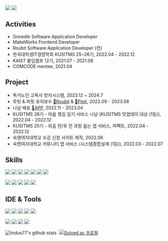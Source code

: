 [<img src="https://img.shields.io/badge/Blogger-FF5722?style=flat-square&logo=blogger&logoColor=white">](https://new-anecdote.tistory.com/)
[<img src="https://img.shields.io/badge/Gmail-D14836?style=flat-square&logo=gmail&logoColor=white">](tndus77@sookmyung.ac.kr)

## Activities
- Growdle Software Application Developer
- MakeWorks Frontend Developer
- Roubit Software Application Developer (전)
- 한국대학생IT경영학회 KUSITMS 25~26기, 2022.04 - 2022.12
- KAIST 몰입캠프 12기, 2021.07 - 2021.08
- COMCODE mentee, 2021.04

## Project
- 독거노인 고독사 방지시스템, 2023.12 ~ 2024.7
- 루빗 & 피핏 유지보수 [📱Roubit](https://apps.apple.com/kr/app/%EB%A3%A8%EB%B9%97-%EA%B7%80%EC%97%AC%EC%9A%B4-%EB%A3%A8%ED%8B%B4-%EC%8A%B5%EA%B4%80-%ED%95%A0-%EC%9D%BC-%EA%B4%80%EB%A6%AC/id1527382961) & [📱Pipit](https://apps.apple.com/kr/app/pipit-%ED%94%BC%ED%95%8F-%ED%95%A8%EA%BB%98%ED%95%98%EB%8A%94-%EC%95%84%EC%B9%A8-%ED%83%80%EC%9E%84%EC%8A%A4%ED%83%AC%ED%94%84-%EC%95%8C%EB%9E%8C/id1631253620), 2022.09 - 2023.08
- 나날 배포 [📱APP](https://apps.apple.com/kr/app/%EB%82%98%EB%82%A0-nanal/id6446810844), 2022.11 - 2023.04
- KUSITMS 26기 - 마음 챙김 일기 서비스 나날 (KUSITMS 밋업데이 대상 (1등)), 2022.04 - 2022.12
- KUSITMS 25기 - 외출 전/후 전 과정 돕는 앱 서비스, 퍼펙트, 2022.04 - 2022.12
- 숙명여자대학교 수강 신청 사이트 제작, 2022.06
- 숙명여자대학교 커뮤니티 앱 서비스 (시스템종합설계 (1등)), 2022.03 - 2022.07

  
## Skills
<img src="https://img.shields.io/badge/React_Native-20232A?style=flat-square&logo=react&logoColor=61DAFB"/> <img src="https://img.shields.io/badge/React-20232A?style=flat-square&logo=react&logoColor=61DAFB"/>
<img src="https://img.shields.io/badge/TypeScript-007ACC?style=flat-square&logo=typescript&logoColor=white"/>
<img src="https://img.shields.io/badge/JavaScript-F7DF1E?style=flat-square&logo=JavaScript&logoColor=white"/>
<img src="https://img.shields.io/badge/Node.js-43853D?style=style=flat-square&logo=node.js&logoColor=white"/>
<img src="https://img.shields.io/badge/Redux-593D88?style=flat-square&logo=redux&logoColor=white"/>
<img src="https://img.shields.io/badge/Firebase-039BE5?style=flat-square&logo=Firebase&logoColor=white"/> 

<img src="https://img.shields.io/badge/Python-3776AB?style=flat-square&logo=python&logoColor=white"/> <img src="https://img.shields.io/badge/GitHub Actions-2088FF?style=flat-square&logo=GitHub Actions&logoColor=white"/>
<img src="https://img.shields.io/badge/MySQL-4479A1?style=flat-square&logo=MySQL&logoColor=white"/>
<img src="https://img.shields.io/badge/MariaDB-003545?style=flat-square&logo=MariaDB&logoColor=white"/>
<img src="https://img.shields.io/badge/Docker-2496ED?style=flat-square&logo=Docker&logoColor=white"/>


## IDE & Tools
<img src="https://img.shields.io/badge/Xcode-007ACC?style=flat-square&logo=Xcode&logoColor=white"/> <img src="https://img.shields.io/badge/VSCode-007ACC?style=flat-square&logo=Visual Studio Code&logoColor=white"/> <img src="https://img.shields.io/badge/Postman-FF6C37?style=flat-square&logo=Postman&logoColor=white"/> <img src="https://img.shields.io/badge/Eclipse IDE-2C2255?style=flat-square&logo=Eclipse IDE&logoColor=white"/> <img src="https://img.shields.io/badge/PyCharm-000000?style=flat-square&logo=PyCharm&logoColor=white"/><p> <img src="https://img.shields.io/badge/Android Studio-3DDC84?style=flat-square&logo=Android Studio&logoColor=white"/>
<img src="https://img.shields.io/badge/GitHub-000000?style=flat-square&logo=GitHub&logoColor=white"/>
<img src="https://img.shields.io/badge/Slack-4A154B?style=flat-square&logo=Slack&logoColor=white"/>
<img src="https://img.shields.io/badge/Notion-000000?style=flat-square&logo=Notion&logoColor=white"/>

![tndus77's github stats](https://github-readme-stats.vercel.app/api?username=tndus77&show_icons=true) 
[![Solved.ac
프로필](http://mazassumnida.wtf/api/v2/generate_badge?boj=tndus7270)](https://solved.ac/tndus7270)
